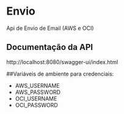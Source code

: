 
# Envio

Api de Envio de Email (AWS e OCI)



## Documentação da API

http://localhost:8080/swagger-ui/index.html

##Variáveis de ambiente para credenciais:

- AWS_USERNAME
- AWS_PASSWORD
- OCI_USERNAME
- OCI_PASSWORD
